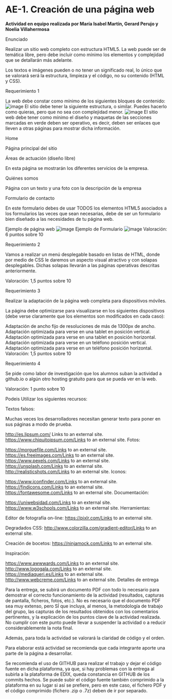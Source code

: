 # AE-1. Creación de una página web
**Actividad en equipo realizada por María Isabel Martín, Gerard Perujo y Noelia Villahermosa**

Enunciado

Realizar un sitio web completo con estructura HTML5. La web puede ser de temática libre, pero debe incluir como mínimo los elementos y complejidad que se detallarán más adelante.

Los textos e imágenes pueden o no tener un significado real, lo único que se valorará será la estructura, limpieza y el código, no su contenido (HTML y CSS).

Requerimiento 1

La web debe constar como mínimo de los siguientes bloques de contenido:
![image](https://github.com/user-attachments/assets/cf44bd75-9b92-4433-b39a-f0897c3794e0)
El sitio debe tener la siguiente estructura, o similar. Puedes hacerlo como quieras, pero que no sea con complejidad menor.
![image](https://github.com/user-attachments/assets/f8c3c30f-5b56-4351-b03d-a54ef7459a43)
El sitio web debe tener como mínimo el diseño y maquetas de las secciones marcadas en verde deben ser operativo, es decir, deben ser enlaces que lleven a otras páginas para mostrar dicha información.

Home

Página principal del sitio

Áreas de actuación (diseño libre)

En esta página se mostrarán los diferentes servicios de la empresa.

Quiénes somos

Página con un texto y una foto con la descripción de la empresa

Formulario de contacto

En este formulario debes de usar TODOS los elementos HTML5 asociados a los formularios las veces que sean necesarias, debe de ser un formulario bien diseñado a las necesidades de tu página web.



Ejemplo de página web
![image](https://github.com/user-attachments/assets/c8f1dfeb-dbbe-4bdd-a364-d4cb4a61a407)
Ejemplo de Formulario
![image](https://github.com/user-attachments/assets/c41dafff-0bc0-4182-9312-261b29e656f5)
Valoración: 6 puntos sobre 10

Requerimiento 2

Vamos a realizar un menú desplegable basado en listas de HTML, donde por medio de CSS le daremos un aspecto visual atractivo y con solapas desplegables. Dichas solapas llevarán a las páginas operativas descritas anteriormente.

Valoración: 1,5 puntos sobre 10

Requerimiento 3

Realizar la adaptación de la página web completa para dispositivos móviles.

La página debe optimizarse para visualizarse en los siguientes dispositivos (debe verse claramente que los elementos son modificados en cada caso):

Adaptación de ancho fijo de resoluciones de más de 1300px de ancho.
Adaptación optimizada para verse en una tablet en posición vertical.
Adaptación optimizada para verse en una tablet en posición horizontal.
Adaptación optimizada para verse en un teléfono posición vertical.
Adaptación optimizada para
verse en un teléfono posición horizontal.
Valoración: 1,5 puntos sobre 10

Requerimiento 4

Se pide como labor de investigación que los alumnos suban la actividad a github.io o algún otro hosting gratuito para que se pueda ver en la web.

Valoración: 1 punto sobre 10

Podeis Utilizar los siguientes recursos:

Textos falsos:

Muchas veces los desarrolladores necesitan generar texto para poner en sus páginas a modo de prueba.

http://es.lipsum.com/ Links to an external site.
https://www.chiquitoipsum.com/Links to an external site.
Fotos:

https://morguefile.com/Links to an external site.
https://es.freeimages.com/Links to an external site.
https://www.pexels.com/Links to an external site.
https://unsplash.com/Links to an external site.
http://realisticshots.com/Links to an external site.
Iconos:

https://www.iconfinder.com/Links to an external site.
https://findicons.com/Links to an external site.
https://fontawesome.com/Links to an external site.
Documentación:

https://uniwebsidad.com/Links to an external site.
https://www.w3schools.com/Links to an external site.
Herramientas:

Editor de fotografía on-line: https://pixlr.com/Links to an external site.

Degradados CSS: http://www.colorzilla.com/gradient-editor/Links to an external site.

Creación de bocetos: https://ninjamock.com/Links to an external site.

Inspiración:

https://www.awwwards.com/Links to an external site.
http://www.logogala.com/Links to an external site.
https://mediaqueri.es/Links to an external site.
http://www.webcreme.com/Links to an external site.
Detalles de entrega

Para la entrega, se subirá un documento PDF con todo lo necesario para demostrar el correcto funcionamiento de la actividad (resultados, capturas de pantalla, ficheros, fotos, etc.). No es necesario que el documento PDF sea muy extenso, pero SÍ que incluya, al menos, la metodología de trabajo del grupo, las capturas de los resultados obtenidos con los comentarios pertinentes, y la explicación de los puntos clave de la actividad realizada. No cumplir con este punto puede llevar a suspender la actividad o a reducir considerablemente la nota final.

Además, para toda la actividad se valorará la claridad de código y el orden.

Para elaborar está actividad se recomienda que cada integrante aporte una parte de la página a desarrollar.

Se recomienda el uso de GITHUB para realizar el trabajo y dejar el código fuente en dicha plataforma, ya que, si hay problemas con la entrega al subirla a la plataforma de EDIX, queda constancia en GITHUB de los commits hechos. Se puede subir el código fuente también comprimido a la plataforma en su lugar si así se prefiere, pero en este caso, el fichero PDF y el código comprimido (fichero .zip o .7z) deben de ir por separado.



